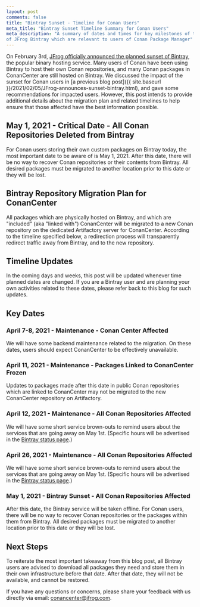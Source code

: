 ```yaml
---
layout: post
comments: false
title: "Bintray Sunset - Timeline for Conan Users"
meta_title: "Bintray Sunset Timeline Summary for Conan Users"
meta_description: "A summary of dates and times for key milestones of the Sunset
of JFrog Bintray which are relevant to users of Conan Package Manager"
---
```


On February 3rd, [JFrog officially announced the planned sunset of
Bintray](https://jfrog.com/blog/into-the-sunset-bintray-jcenter-gocenter-and-chartcenter/),
the popular binary hosting service. Many users of Conan have been using Bintray
to host their own Conan repositories, and many Conan packages in ConanCenter are
still hosted on Bintray.  We discussed the impact of the sunset for Conan users
in [a previous blog post]({{ site.baseurl
}}/2021/02/05/JFrog-announces-sunset-bintray.html), and gave some
recommendations for impacted users. However, this post intends to provide
additional details about the migration plan and related timelines to help ensure
that those affected have the best information possible.

## May 1, 2021 - Critical Date - All Conan Repositories Deleted from Bintray

For Conan users storing their own custom packages on Bintray today, the most
important date to be aware of is May 1, 2021. After this date, there will be no
way to recover Conan repositories or their contents from Bintray. All desired
packages must be migrated to another location prior to this date or they will be
lost.

## Bintray Repository Migration Plan for ConanCenter

All packages which are physically hosted on Bintray, and which are "included"
(aka "linked with") ConanCenter will be migrated to a new Conan repository on
the dedicated Artifactory server for ConanCenter. According to the timeline
specified below, a redirection process will transparently redirect traffic away
from Bintray, and to the new repository.

## Timeline Updates

In the coming days and weeks, this post will be updated whenever time planned
dates are changed. If you are a Bintray user and are planning your own
activities related to these dates, please refer back to this blog for such
updates.

## Key Dates

### April 7-8, 2021 - Maintenance - Conan Center Affected

We will have some backend maintenance related to the migration.  On these dates,
users should expect ConanCenter to be effectively unavailable.

### April 11, 2021 -  Maintenance - Packages Linked to ConanCenter Frozen

Updates to packages made after this date in public Conan repositories which are
linked to ConanCenter may not be migrated to the new ConanCenter repository on
Artifactory.

### April 12, 2021 -  Maintenance - All Conan Repositories Affected

We will have some short service brown-outs to remind users about the services
that are going away on May 1st. (Specific hours will be advertised in the
[Bintray status page](https://status.bintray.com/).)

### April 26, 2021 - Maintenance - All Conan Repositories Affected

We will have some short service brown-outs to remind users about the services
that are going away on May 1st. (Specific hours will be advertised in the
[Bintray status page](https://status.bintray.com/).)

### May 1, 2021 - Bintray Sunset - All Conan Repositories Affected

After this date, the Bintray service will be taken offline. For Conan users,
there will be no way to recover Conan repositories or the packages within them
from Bintray. All desired packages must be migrated to another location prior to
this date or they will be lost.

## Next Steps

To reiterate the most important takeaway from this blog post, all Bintray users
are advised to download all packages they need and store them in their own
infrastructure before that date.  After that date, they will not be available,
and cannot be restored.

If you have any questions or concerns, please share your feedback with us
directly via email: conancenter@jfrog.com.
